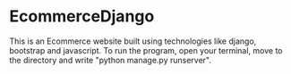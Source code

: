 # EcommerceDjango
This is an Ecommerce website built using technologies like django, bootstrap and javascript.
To run the program, open your terminal, move to the directory and write "python manage.py runserver".
